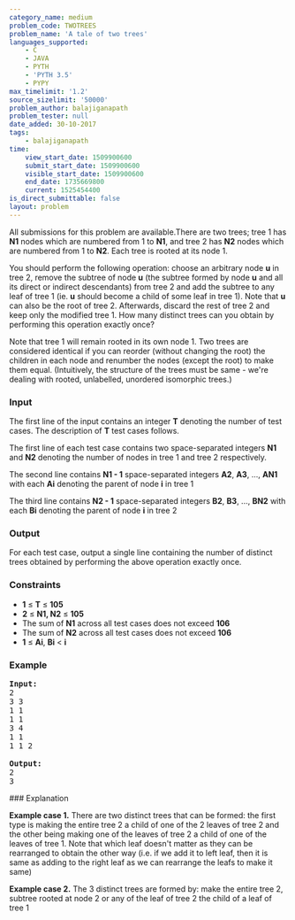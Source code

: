 ```yaml
---
category_name: medium
problem_code: TWOTREES
problem_name: 'A tale of two trees'
languages_supported:
    - C
    - JAVA
    - PYTH
    - 'PYTH 3.5'
    - PYPY
max_timelimit: '1.2'
source_sizelimit: '50000'
problem_author: balajiganapath
problem_tester: null
date_added: 30-10-2017
tags:
    - balajiganapath
time:
    view_start_date: 1509900600
    submit_start_date: 1509900600
    visible_start_date: 1509900600
    end_date: 1735669800
    current: 1525454400
is_direct_submittable: false
layout: problem
---
```

All submissions for this problem are available.There are two trees; tree 1 has **N1** nodes which are numbered from 1 to **N1**, and tree 2 has **N2** nodes which are numbered from 1 to **N2**. Each tree is rooted at its node 1.

You should perform the following operation: choose an arbitrary node **u** in tree 2, remove the subtree of node **u** (the subtree formed by node **u** and all its direct or indirect descendants) from tree 2 and add the subtree to any leaf of tree 1 (ie. **u** should become a child of some leaf in tree 1). Note that **u** can also be the root of tree 2. Afterwards, discard the rest of tree 2 and keep only the modified tree 1. How many distinct trees can you obtain by performing this operation exactly once?

Note that tree 1 will remain rooted in its own node 1. Two trees are considered identical if you can reorder (without changing the root) the children in each node and renumber the nodes (except the root) to make them equal. (Intuitively, the structure of the trees must be same - we're dealing with rooted, unlabelled, unordered isomorphic trees.)

### Input

The first line of the input contains an integer **T** denoting the number of test cases. The description of **T** test cases follows.

The first line of each test case contains two space-separated integers **N1** and **N2** denoting the number of nodes in tree 1 and tree 2 respectively.

The second line contains **N1 - 1** space-separated integers **A2**, **A3**, ..., **AN1** with each **Ai** denoting the parent of node **i** in tree 1

The third line contains **N2 - 1** space-separated integers **B2**, **B3**, ..., **BN2** with each **Bi** denoting the parent of node **i** in tree 2

### Output

For each test case, output a single line containing the number of distinct trees obtained by performing the above operation exactly once.

### Constraints

- **1** ≤ **T** ≤ **105**
- **2** ≤ **N1, N2** ≤ **105**
- The sum of **N1** across all test cases does not exceed **106**
- The sum of **N2** across all test cases does not exceed **106**
- **1** ≤ **Ai**, **Bi** < **i**

### Example

<pre><b>Input:</b>
2
3 3
1 1
1 1
3 4
1 1
1 1 2

<b>Output:</b>
2
3
</pre>### Explanation

**Example case 1.** There are two distinct trees that can be formed: the first type is making the entire tree 2 a child of one of the 2 leaves of tree 2 and the other being making one of the leaves of tree 2 a child of one of the leaves of tree 1. Note that which leaf doesn't matter as they can be rearranged to obtain the other way (i.e. if we add it to left leaf, then it is same as adding to the right leaf as we can rearrange the leafs to make it same)

**Example case 2.** The 3 distinct trees are formed by: make the entire tree 2, subtree rooted at node 2 or any of the leaf of tree 2 the child of a leaf of tree 1
